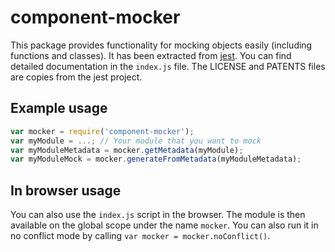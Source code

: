 # component-mocker

This package provides functionality for mocking objects easily (including functions and classes).
It has been extracted from [jest](https://github.com/facebook/jest).
You can find detailed documentation in the `index.js` file.
The LICENSE and PATENTS files are copies from the jest project.

## Example usage

```javascript
var mocker = require('component-mocker');
var myModule = ...; // Your module that you want to mock
var myModuleMetadata = mocker.getMetadata(myModule);
var myModuleMock = mocker.generateFromMetadata(myModuleMetadata);
```

## In browser usage

You can also use the `index.js` script in the browser.
The module is then available on the global scope under the name `mocker`.
You can also run it in no conflict mode by calling `var mocker = mocker.noConflict()`.
